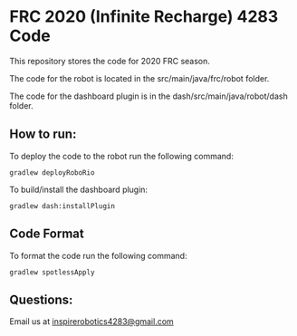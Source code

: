 # FRC 2020 (Infinite Recharge) 4283 Code
This repository stores the code for 2020 FRC season. 

The code for the robot is located in the src/main/java/frc/robot folder.

The code for the dashboard plugin is in the dash/src/main/java/robot/dash folder.

## How to run:

To deploy the code to the robot run the following command:

```
gradlew deployRoboRio
```

To build/install the dashboard plugin:

```
gradlew dash:installPlugin
```

## Code Format
To format the code run the following command:

```
gradlew spotlessApply 
```

## Questions:

Email us at [inspirerobotics4283@gmail.com](mailto:inspirerobotics4283@gmail.com)